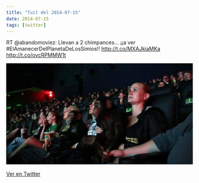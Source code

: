 ```yaml
---
title: "Tuit del 2014-07-15"
date: 2014-07-15
tags: [twitter]
---
```


RT @abandomoviez: Llevan a 2 chimpances... ¡¡a ver #ElAmanecerDelPlanetaDeLosSimios!! http://t.co/MXAJkiaMKa http://t.co/ovcRPMMW1t

![Imagen](/assets/images/489165260365262848-Bsmri5yIAAAE9FD.png)

[Ver en Twitter](https://twitter.com/i/web/status/489165260365262848)

